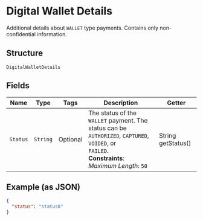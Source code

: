 
# Digital Wallet Details

Additional details about `WALLET` type payments. Contains only non-confidential information.

## Structure

`DigitalWalletDetails`

## Fields

| Name | Type | Tags | Description | Getter |
|  --- | --- | --- | --- | --- |
| `Status` | `String` | Optional | The status of the `WALLET` payment. The status can be `AUTHORIZED`, `CAPTURED`, `VOIDED`, or<br>`FAILED`.<br>**Constraints**: *Maximum Length*: `50` | String getStatus() |

## Example (as JSON)

```json
{
  "status": "status8"
}
```

